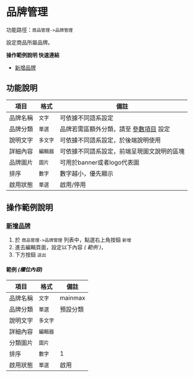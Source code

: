 #  品牌管理

功能路徑：`商品管理->品牌管理`

設定商品所屬品牌。

**操作範例說明 快速連結**

* [新增品牌](/guide/product-grading#新增商品分類)

##  功能說明

| 項目  | 格式 | 備註 |
|---|---|---|
|品牌名稱|`文字`|可依據不同語系設定|
|品牌分類|`單選`|品牌若需區額外分類，請至 [參數項目](/guide/web-manage) 設定|
|說明文字|`多文字`|可依據不同語系設定，於後端說明使用|
|詳細內容|`編輯器`|可依據不同語系設定，前端呈現圖文說明的區塊|
|品牌圖片|`圖片`|可用於banner或者logo代表圖|
|排序|`數字`|數字越小，優先顯示|
|啟用狀態|`單選`|啟用/停用|





##  操作範例說明

### [新增品牌](/guide/product-grading#新增商品分類)

1. 於 `商品管理->品牌管理` 列表中，點選右上角按鈕 `新增` 
2. 進去編輯頁面，設定以下內容 _( 範例 )_，
3. 下方按鈕 `送出`

#### 範例 _(欄位內容)_

| 項目  | 格式 | 備註 |
|---|---|---|
|品牌名稱|`文字`|mainmax|
|品牌分類|`單選`|預設分類|
|說明文字|`多文字`||
|詳細內容|`編輯器`||
|分類圖片|`圖片`||
|排序|`數字`|1|
|啟用狀態|`單選`|啟用|
